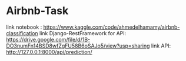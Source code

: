 # Airbnb-Task
link notebook :
https://www.kaggle.com/code/ahmedelhamamy/airbnb-classification
link Django-RestFramework for API:
https://drive.google.com/file/d/1B-DO3numFn14BSD8wfZgFU58B6oSAJo5/view?usp=sharing
link API:
http://127.0.0.1:8000/api/prediction/
